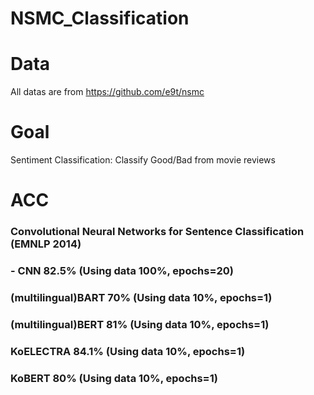 # NSMC_Classification


# Data
All datas are from https://github.com/e9t/nsmc

# Goal
Sentiment Classification: Classify Good/Bad from movie reviews

# ACC
###  Convolutional Neural Networks for Sentence Classification (EMNLP 2014) 
###   - CNN 82.5% (Using data 100%, epochs=20)
### (multilingual)BART 70% (Using data 10%, epochs=1)
### (multilingual)BERT 81% (Using data 10%, epochs=1)
###  KoELECTRA 84.1% (Using data 10%, epochs=1)
###  KoBERT 80% (Using data 10%, epochs=1)
